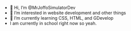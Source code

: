 - 👋 Hi, I’m @MrJoffoSimulatorDev
- 👀 I’m interested in website development and other things
- 🌱 I’m currently learning CSS, HTML, and GDevelop
- I am currently in school right now so yeah.

<!---
MrJoffoSimulatorDev/MrJoffoSimulatorDev is a ✨ special ✨ repository because its `README.md` (this file) appears on your GitHub profile.
You can click the Preview link to take a look at your changes.
--->
